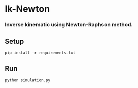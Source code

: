# Ik-Newton
### Inverse kinematic using Newton-Raphson method.

## Setup

`pip install -r requirements.txt`

## Run 

`python simulation.py`
